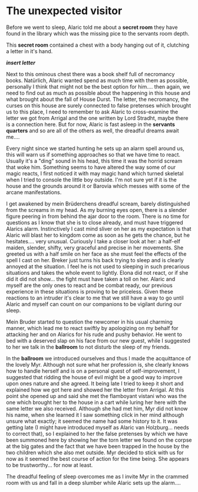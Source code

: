 # The unexpected visitor
Before we went to sleep, Alaric told me about a **secret room** they have found
in the library which was the missing pice to the servants room depth.

This **secret room** contained a chest with a body hanging out of it, clutching
a letter in it's hand.

***insert letter***

Next to this ominous chest there was a book shelf full of necromancy books.
Natürlich, Alaric wanted spend as much time with them as possible, personally I
think that might not be the best option for him.... then again, we need to find
out as much as possible about the happening in this house and what brought about
the fall of House Durst. The letter, the necromancy, the curses on this house
are surely connected to false pretenses which brought us to this place, I need
to remember to ask Alaric to cross-examine the letter we got from Arrigal and
the one written by Lord Stradht, maybe there is a connection here. But for now,
Alaric is fast asleep in the **servants quarters** and so are all of the others
as well, the dreadful dreams await me....

Every night since we started hunting he sets up an alarm spell around us, this
will warn us if something approaches so that we have time to react. Usually 
it's a "ding" sound in his head, this time it was the horrid scream that woke
him. Something seems to have altered the way some of our magic reacts, I first
noticed it with may magic hand which turned skeletal when I tried to console the
little boy outside. I'm not sure yet if it is the house and the grounds around
it or Barovia which messes with some of the arcane manifestations.

I get awakened by mein Brüderchens dreadful scream, barely distinguished from
the screams in my head. As my burning eyes open, there is a slender figure
peering in from behind the ajar door to the room. There is no time for
questions as I know that she is to close already, and must have triggered
Alarics alarm. Instinctively I cast mind sliver on her as my expectation is
that Alaric will blast her to kingdom come as soon as he gets the chance, but he
hesitates.... very unusual. Curiously I take a closer look at her:  a half-elf
maiden, slender, shifty, very graceful and precise in her movements. She greeted
us with a half smile on her face as she must feel the effects of the spell I
cast on her. Breker just turns his back trying to sleep and is clearly annoyed
at the situation. I feel he is not used to sleeping in such precarious
situations and takes the whole event to lightly. Elona did not react, or if
she did it did not show... the fight must have taken a toll on her. Alaric and
myself are the only ones to react and be combat ready, our previous experience
in these situations is proving to be priceless. Given these reactions to an
intruder it's clear to me that we still have a way to go until Alaric and myself
can count on our companions to be vigilant during our sleep.

Mein Bruder started to question the newcomer in his usual charming manner, which
lead me to react swiftly by apologizing on my behalf for attacking her and on
Alarics for his rude and pushy behavior. He went to bed with a deserved slap on
his face from our new guest, while I suggested to her we talk in the **ballroom**
to not disturb the sleep of my friends.

In the **ballroom** we introduced ourselves and thus I made the acquittance of
the lovely Myr. Although not sure what her profession is, she clearly knows how
to handle herself and is on a personal quest of self-improvement, I suggested
that ridding the house of evil might be a good way to improve upon ones nature
and she agreed. It being late I tried to keep it short and explained how we got
here and showed her the letter from Arrigal. At this point she opened up and
said she met the flamboyant vistani who was the one which brought her to the
house in a cart while luring her here with the same letter we also received.
Although she had met him, Myr did not know his name, when she learned it I saw
something click in her mind although unsure what exactly; it seemed the name had
some history to it. It was getting late (I might have introduced myself as
Alaric van Holzburg... needs to correct that), so I explained to her the false
pretenses by which we have been summoned here by showing her the torn letter we
found on the corpse at the big gates and the fact that we have been trapped in
the house by the two children which she also met outside. Myr decided to stick
with us for now as it seemed the best course of action for the time being. She
appears to be trustworthy... for now at least.

The dreadful feeling of sleep overcomes me as I invite Myr in the crammed room
with us and fall in a deep slumber while Alaric sets up the alarm....
